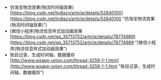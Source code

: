 - 仿淘宝物流效果(物流时间轴效果)<br>[https://blog.csdn.net/lndlazy/article/details/52840100](https://blog.csdn.net/lndlazy/article/details/52840100 "仿淘宝物流效果(物流时间轴效果)")
- [微信小程序]物流信息样式加动画效果<br>[https://blog.csdn.net/qq_35713752/article/details/78774989](https://blog.csdn.net/qq_35713752/article/details/78774989 "[微信小程序]物流信息样式加动画效果")
- 账目记录，生成时间轴，数据缓存<br>[http://www.wxapp-union.com/thread-3259-1-1.html](http://www.wxapp-union.com/thread-3259-1-1.html "账目记录，生成时间轴，数据缓存")